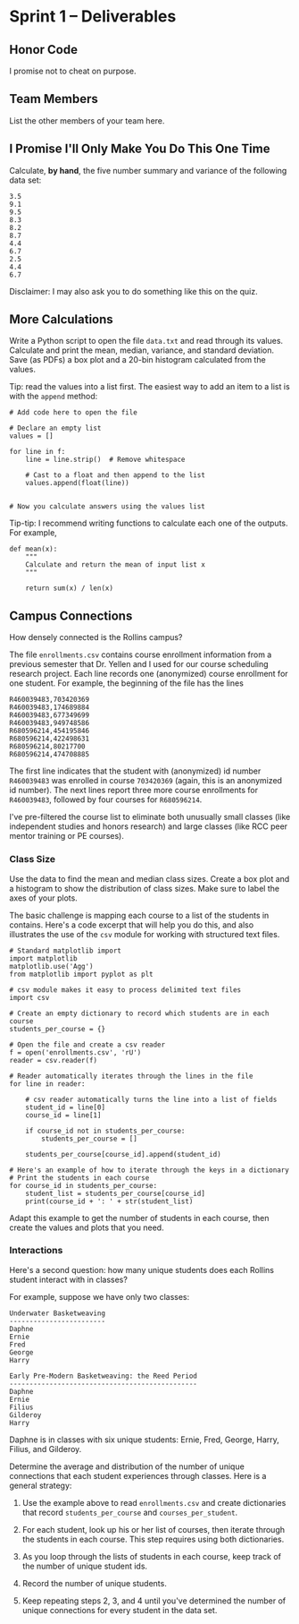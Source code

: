 # Sprint 1 &ndash; Deliverables

## Honor Code

I promise not to cheat on purpose.

## Team Members

List the other members of your team here.

## I Promise I'll Only Make You Do This One Time

Calculate, **by hand**, the five number summary and variance of the following data set:

```
3.5
9.1
9.5
8.3
8.2
8.7
4.4
6.7
2.5
4.4
6.7
```

Disclaimer: I may also ask you to do something like this on the quiz.

## More Calculations

Write a Python script to open the file `data.txt` and read through its values. Calculate and print the mean, median, variance, and standard deviation. Save (as PDFs) a box plot and a 20-bin histogram calculated from the values.

Tip: read the values into a list first. The easiest way to add an item to a list is with the `append` method:

```
# Add code here to open the file

# Declare an empty list
values = []

for line in f:
    line = line.strip()  # Remove whitespace
    
    # Cast to a float and then append to the list
    values.append(float(line))
    
    
# Now you calculate answers using the values list
```

Tip-tip: I recommend writing functions to calculate each one of the outputs. For example,

```
def mean(x):
    """
    Calculate and return the mean of input list x
    """
    
    return sum(x) / len(x)
```

## Campus Connections

How densely connected is the Rollins campus?

The file `enrollments.csv` contains course enrollment information from a previous semester that Dr. Yellen and I used for our course scheduling research project. Each line records one (anonymized) course enrollment for one student. For example, the beginning of the file has the lines

```
R460039483,703420369
R460039483,174689884
R460039483,677349699
R460039483,949748586
R680596214,454195846
R680596214,422498631
R680596214,80217700
R680596214,474708885
```

The first line indicates that the student with (anonymized) id number `R460039483` was enrolled in course `703420369` (again, this is an anonymized id number). The next lines report three more course enrollments for `R460039483`, followed by four courses for `R680596214`.

I've pre-filtered the course list to eliminate both unusually small classes (like independent studies and honors research) and large classes (like RCC peer mentor training or PE courses).

### Class Size

Use the data to find the mean and median class sizes. Create a box plot and a histogram to show the distribution of class sizes. Make sure to label the axes of your plots.

The basic challenge is mapping each course to a list of the students in contains. Here's a code excerpt that will help you do this, and also illustrates the use of the `csv`
module for working with structured text files.

```
# Standard matplotlib import
import matplotlib
matplotlib.use('Agg')
from matplotlib import pyplot as plt

# csv module makes it easy to process delimited text files
import csv

# Create an empty dictionary to record which students are in each course
students_per_course = {}

# Open the file and create a csv reader
f = open('enrollments.csv', 'rU')
reader = csv.reader(f)

# Reader automatically iterates through the lines in the file
for line in reader:
    
    # csv reader automatically turns the line into a list of fields
    student_id = line[0]
    course_id = line[1]
    
    if course_id not in students_per_course:
        students_per_course = []
        
    students_per_course[course_id].append(student_id)
    
# Here's an example of how to iterate through the keys in a dictionary
# Print the students in each course
for course_id in students_per_course:
    student_list = students_per_course[course_id]
    print(course_id + ': ' + str(student_list)
```

Adapt this example to get the number of students in each course, then create the values and plots that you need.


### Interactions

Here's a second question: how many unique students does each Rollins student interact with in classes?

For example, suppose we have only two classes:

```
Underwater Basketweaving
------------------------
Daphne
Ernie
Fred
George
Harry

Early Pre-Modern Basketweaving: the Reed Period
-----------------------------------------------
Daphne
Ernie
Filius
Gilderoy
Harry
```

Daphne is in classes with six unique students: Ernie, Fred, George, Harry, Filius, and Gilderoy.

Determine the average and distribution of the number of unique connections that each student experiences through classes. Here is a general strategy:

1. Use the example above to read `enrollments.csv` and create dictionaries that record `students_per_course` and `courses_per_student`.

2. For each student, look up his or her list of courses, then iterate through the students in each course. This step requires using both dictionaries.

3. As you loop through the lists of students in each course, keep track of the number of unique student ids.

4. Record the number of unique students.

5. Keep repeating steps 2, 3, and 4 until you've determined the number of unique connections for every student in the data set.
